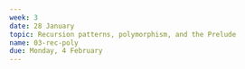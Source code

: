 ```yaml
---
week: 3
date: 28 January
topic: Recursion patterns, polymorphism, and the Prelude
name: 03-rec-poly
due: Monday, 4 February
---
```

